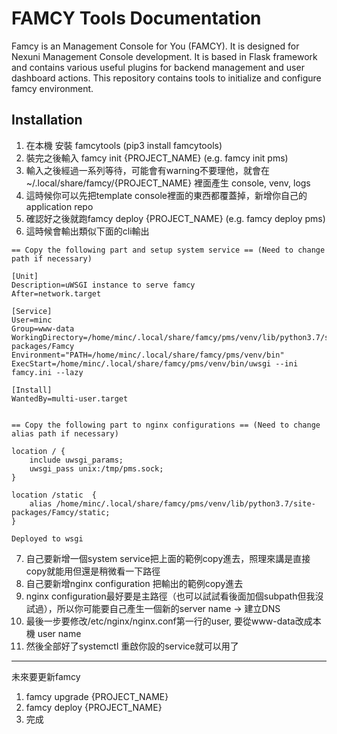 # FAMCY Tools Documentation
Famcy is an  Management Console for You (FAMCY). It is designed for Nexuni Management Console development. It is based in Flask framework and contains various useful plugins for backend management and user dashboard actions. This repository contains tools to initialize and configure famcy environment. 

## Installation
1. 在本機 安裝 famcytools (pip3 install famcytools)
2. 裝完之後輸入 famcy init {PROJECT_NAME} (e.g. famcy init pms)
3. 輸入之後經過一系列等待，可能會有warning不要理他，就會在 ~/.local/share/famcy/{PROJECT_NAME} 裡面產生 console, venv, logs
4. 這時候你可以先把template console裡面的東西都覆蓋掉，新增你自己的application repo
5. 確認好之後就跑famcy deploy {PROJECT_NAME} (e.g. famcy deploy pms)
6. 這時候會輸出類似下面的cli輸出
```
== Copy the following part and setup system service == (Need to change path if necessary)

[Unit]
Description=uWSGI instance to serve famcy
After=network.target

[Service]
User=minc
Group=www-data
WorkingDirectory=/home/minc/.local/share/famcy/pms/venv/lib/python3.7/site-packages/Famcy
Environment="PATH=/home/minc/.local/share/famcy/pms/venv/bin"
ExecStart=/home/minc/.local/share/famcy/pms/venv/bin/uwsgi --ini famcy.ini --lazy

[Install]
WantedBy=multi-user.target


== Copy the following part to nginx configurations == (Need to change alias path if necessary)

location / {
	include uwsgi_params;
	uwsgi_pass unix:/tmp/pms.sock;
}

location /static  {
    alias /home/minc/.local/share/famcy/pms/venv/lib/python3.7/site-packages/Famcy/static;
}

Deployed to wsgi
```
7. 自己要新增一個system service把上面的範例copy進去，照理來講是直接copy就能用但還是稍微看一下路徑
8. 自己要新增nginx configuration 把輸出的範例copy進去
9. nginx configuration最好要是主路徑（也可以試試看後面加個subpath但我沒試過），所以你可能要自己產生一個新的server name -> 建立DNS
10. 最後一步要修改/etc/nginx/nginx.conf第一行的user, 要從www-data改成本機 user name
11. 然後全部好了systemctl 重啟你設的service就可以用了
------------
未來要更新famcy
1. famcy upgrade {PROJECT_NAME}
2. famcy deploy {PROJECT_NAME}
3. 完成
